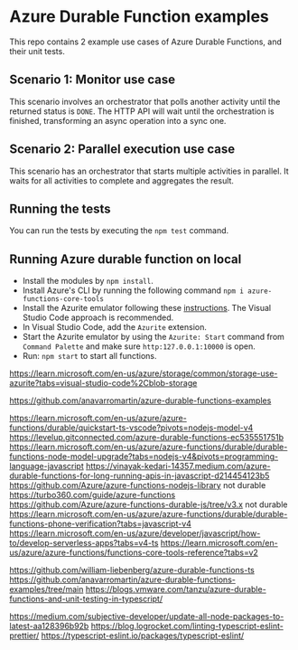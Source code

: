 # Azure Durable Function examples

This repo contains 2 example use cases of Azure Durable Functions, and their unit tests.

## Scenario 1: Monitor use case

This scenario involves an orchestrator that polls another activity until the returned status is `DONE`. The HTTP API will wait until the orchestration is finished, transforming an async operation into a sync one.

## Scenario 2: Parallel execution use case

This scenario has an orchestrator that starts multiple activities in parallel. It waits for all activities to complete and aggregates the result. 

## Running the tests

You can run the tests by executing the `npm test` command.

## Running Azure durable function on local

- Install the modules by `npm install`.
- Install Azure's CLI by running the following command `npm i azure-functions-core-tools`
- Install the Azurite emulator following these [instructions](https://learn.microsoft.com/en-us/azure/storage/common/storage-use-azurite?tabs=visual-studio). The Visual Studio Code approach is recommended.
- In Visual Studio Code, add the `Azurite` extension.
- Start the Azurite emulator by using the `Azurite: Start` command from `Command Palette` and make sure `http:127.0.0.1:10000` is open.
- Run: `npm start` to start all functions.


https://learn.microsoft.com/en-us/azure/storage/common/storage-use-azurite?tabs=visual-studio-code%2Cblob-storage

https://github.com/anavarromartin/azure-durable-functions-examples

https://learn.microsoft.com/en-us/azure/azure-functions/durable/quickstart-ts-vscode?pivots=nodejs-model-v4
https://levelup.gitconnected.com/azure-durable-functions-ec535551751b
https://learn.microsoft.com/en-us/azure/azure-functions/durable/durable-functions-node-model-upgrade?tabs=nodejs-v4&pivots=programming-language-javascript
https://vinayak-kedari-14357.medium.com/azure-durable-functions-for-long-running-apis-in-javascript-d214454123b5
https://github.com/Azure/azure-functions-nodejs-library not durable
https://turbo360.com/guide/azure-functions
https://github.com/Azure/azure-functions-durable-js/tree/v3.x not durable
https://learn.microsoft.com/en-us/azure/azure-functions/durable/durable-functions-phone-verification?tabs=javascript-v4
https://learn.microsoft.com/en-us/azure/developer/javascript/how-to/develop-serverless-apps?tabs=v4-ts
https://learn.microsoft.com/en-us/azure/azure-functions/functions-core-tools-reference?tabs=v2


https://github.com/william-liebenberg/azure-durable-functions-ts
https://github.com/anavarromartin/azure-durable-functions-examples/tree/main
https://blogs.vmware.com/tanzu/azure-durable-functions-and-unit-testing-in-typescript/

https://medium.com/subjective-developer/update-all-node-packages-to-latest-aa128396b92b
https://blog.logrocket.com/linting-typescript-eslint-prettier/
https://typescript-eslint.io/packages/typescript-eslint/


